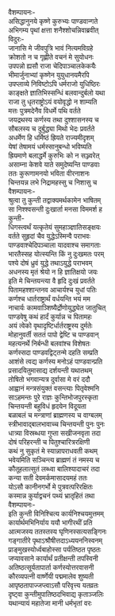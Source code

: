 वैशम्पायनः-  
असिद्धानुनये कृष्णे कुरुभ्यः पाण्डवान्गते  
अभिगम्य पृथां क्षत्ता शनैश्शोचन्निवाब्रवीत्  
विदुरः-  
जानासि मे जीवपुत्रि भावं नित्यमविग्रहे  
क्रोशतो न च गृह्णीते वचनं मे सुयोधनः  
उपपन्नो ह्यसौ राजा चेदिपाञ्चालकेकयैः  
भीमार्जुनाभ्यां कृष्णेन युयुधानयमैरपि  
उपप्लाव्ये निविष्टोऽपि धर्मराजो युधिष्ठिरः  
काङ्क्षते ज्ञातिभिस्सन्धिं बलवान्दुर्बलो यथा  
राजा तु धृतराष्ट्रोऽयं वयोवृद्धो न शाम्यति  
मत्तः पुत्रमदेनैव विधर्मे पथि वर्तते  
जयद्रथस्य कर्णस्य तथा दुश्शासनस्य च  
सौबलस्य च दुर्बुद्ध्या मिथो भेदः प्रवर्तते  
अधर्मेण हि धर्मिष्ठं ह्रियते राज्यमीदृशम्  
येषां तेषामयं धर्मस्सानुबन्धो भविष्यति  
ह्रियमाणे बलाद्धर्मे कुरुभिः को न सञ्ज्वरेत्  
असाम्ना केशवे याते समुदेष्यन्ति पाण्डवाः  
ततः कुरूणामनयो भविता वीरनाशनः  
चिन्तयन्न लभे निद्रामहस्सु च निशासु च  
वैशम्पायनः-  
श्रुत्वा तु कुन्ती तद्वाक्यमर्थकामेन भाषितम्  
सा निश्श्वसन्ती दुःखार्ता मनसा विममर्श ह  
कुन्ती-  
धिगस्त्वर्थं यत्कृतेयं सुमहाञ्ज्ञातिसङ्क्षयः  
वर्तते सुहृदां चैव युद्धेऽस्मिन्वै पराभवः  
पाण्डवाश्चेदिपञ्चाला यादवाश्च समागताः  
भारतैस्सह योत्स्यन्ति किं नु दुःखमतः परम्  
पश्ये दोषं ध्रुवं युद्धे तथाऽयुद्धे पराभवम्  
अधनस्य मृतं श्रेयो न हि ज्ञातिक्षयो जयः  
इति मे चिन्तयन्त्या वै हृदि दुःखं प्रवर्तते  
पितामहश्शान्तनव आचार्यश्च युधां पतिः  
कर्णश्च धार्तराष्ट्रार्थं वर्धयन्ति भयं मम  
नाचार्यः कामवाञ्शिष्यैर्द्रोणोयुद्ध्येत जातुचित्  
पाण्डवेषु कथं हार्दं कुर्यान्न च पितामहः  
अयं त्वेको वृथादृष्टिर्धार्तराष्ट्रस्य दुर्मतेः  
मोहानुवर्ती सततं पापो द्वेष्टि च पाण्डवान्  
महत्यनर्थे निर्बन्धी बलवांश्च विशेषतः  
कर्णस्सदा पाण्डवद्विट्तन्मे दहति सम्प्रति  
आशंसे त्वद्य कर्णस्य मनोऽहं पाण्डवान्प्रति  
प्रसादयितुमासाद्य दर्शयन्ती यथातथम्  
तोषितो भगवान्यत्र दुर्वासा मे वरं ददौ  
आह्वानं मन्त्रसंयुक्तं वसन्त्याः पितृवेश्मनि  
साऽहमन्तः पुरे राज्ञः कुन्तिभोजपुरस्कृता  
चिन्तयन्ती बहुविधं हृदयेन विदूयता  
बळाबलं च मन्त्राणां ब्राह्मणस्य च वाग्बलम्  
स्त्रीभावाद्बालभावाच्च चिन्तयन्ती पुनः पुनः  
धात्र्या विस्रब्धया गुप्ता सखीजनवृता तदा  
दोषं परिहरन्ती च पितुश्चारित्ररक्षिणी  
कथं नु सुकृतं मे स्यान्नापराधवती कथम्  
भवेयमिति सञ्चिन्त्य ब्राह्मणं तं नमस्य च  
कौतूहलात्सुतं लब्ध्वा बालिश्यादाचरं तदा  
कन्या सती देवमर्कमासादयमहं ततः  
योऽसौ कानीनगर्भो मे पुत्रवत्परिरक्षितः  
कस्मान्न कुर्याद्वचनं पथ्यं भ्रातृहितं तथा  
वैशम्पायनः-  
इति कुन्ती विनिश्चित्य कार्यनिश्चयमुत्तमम्  
कार्यार्थमभिनिर्याय ययौ भागीरथीं प्रति  
आत्मजस्य ततस्तस्य घृणिनस्सत्यसङ्गिनः  
गङ्गातीरे पृथाऽश्रौषीत्तदाऽध्ययननिस्वनम्  
प्राङ्मुखस्योर्ध्वबाहोस्सा पर्यतिष्ठत पृष्ठतः  
जप्यावसाने कार्यार्थं प्रतीक्षन्ती तपस्विनी  
अतिष्ठत्सूर्यतापार्ता कर्णस्योत्तरवासनी  
कौरव्यपत्नी वार्ष्णेयी पद्ममालेव शुष्यती  
आपृष्ठतापाज्जप्त्वाऽसौ परिवृत्त्य यतव्रतः  
दृष्ट्वा कुन्तीमुपातिष्ठदभिवाद्य कृताञ्जलिः  
यथान्यायं महातेजा मानी धर्मभृतां वरः  
